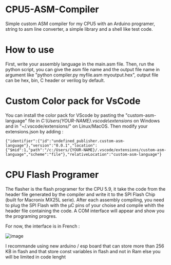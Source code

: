 # CPU5-ASM-Compiler
Simple custom ASM compiler for my CPU5 with an Arduino programer, string to asm line converter, a simple library and a shell like test code.

# How to use
First, write your assembly language in the main.asm file.
Then, run the python script, you can give the asm file name and the output file name in argument like "python compiler.py myfile.asm myoutput.hex", output file can be hex, bin, C header or verilog by default.

# Custom Color pack for VsCode
You can install the color pack for VScode by pasting the "custom-asm-language" file in *C:\Users\{YOUR-NAME}\.vscode\extensions* on Windows and in "~/.vscode/extensions/" on Linux/MacOS.
Then modify your extensions.json by adding : 
```
{"identifier":{"id":"undefined_publisher.custom-asm-language"},"version":"0.0.1","location":{"$mid":1,"path":"/c:/Users/{YOUR-NAME}/.vscode/extensions/custom-asm-language","scheme":"file"},"relativeLocation":"custom-asm-language"}
```
# CPU Flash Programer
The flasher is the flash programer for the CPU 5.9, it take the code from the header file generated by the compiler and write it to the SPI Flash Chip (built for Macronix MX25L serie).
After each assembly compiling, you need to plug the SPI Flash with the µC pins of your choise and compile whith the header file containing the code. A COM interface will appear and show you the programing progres.

For now, the interface is in French : 

![image](https://github.com/user-attachments/assets/63037605-2575-4efe-8891-9243dfc5fdad)

I recommande using new arduino / esp board that can store more than 256 KB in flash and that store const variables in flash and not in Ram else you will be limited in code lenght
